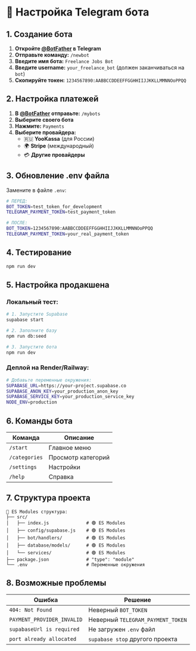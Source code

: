 # 🚀 Настройка Telegram бота

## 1. Создание бота

1. **Откройте [@BotFather](https://t.me/BotFather) в Telegram**
2. **Отправьте команду:** `/newbot`
3. **Введите имя бота:** `Freelance Jobs Bot`
4. **Введите username:** `your_freelance_bot` (должен заканчиваться на `bot`)
5. **Скопируйте токен:** `1234567890:AABBCCDDEEFFGGHHIIJJKKLLMMNNOoPPQQ`

## 2. Настройка платежей

1. **В [@BotFather](https://t.me/BotFather) отправьте:** `/mybots`
2. **Выберите своего бота**
3. **Нажмите:** `Payments`
4. **Выберите провайдера:**
   - 🇷🇺 **YooKassa** (для России)
   - 🌍 **Stripe** (международный)
   - 💳 **Другие провайдеры**

## 3. Обновление .env файла

Замените в файле `.env`:

```bash
# ПЕРЕД:
BOT_TOKEN=test_token_for_development
TELEGRAM_PAYMENT_TOKEN=test_payment_token

# ПОСЛЕ:
BOT_TOKEN=1234567890:AABBCCDDEEFFGGHHIIJJKKLLMMNNOoPPQQ
TELEGRAM_PAYMENT_TOKEN=your_real_payment_token
```

## 4. Тестирование

```bash
npm run dev
```

## 5. Настройка продакшена

### Локальный тест:
```bash
# 1. Запустите Supabase
supabase start

# 2. Заполните базу
npm run db:seed

# 3. Запустите бота
npm run dev
```

### Деплой на Render/Railway:
```bash
# Добавьте переменные окружения:
SUPABASE_URL=https://your-project.supabase.co
SUPABASE_ANON_KEY=your_production_anon_key
SUPABASE_SERVICE_KEY=your_production_service_key
NODE_ENV=production
```

## 6. Команды бота

| Команда | Описание |
|---------|----------|
| `/start` | Главное меню |
| `/categories` | Просмотр категорий |
| `/settings` | Настройки |
| `/help` | Справка |

## 7. Структура проекта

```
📁 ES Modules структура:
├── src/
│   ├── index.js              # 🟢 ES Modules
│   ├── config/supabase.js    # 🟢 ES Modules  
│   ├── bot/handlers/         # 🟢 ES Modules
│   ├── database/models/      # 🟢 ES Modules
│   └── services/             # 🟢 ES Modules
├── package.json              # "type": "module"
└── .env                      # Переменные окружения
```

## 8. Возможные проблемы

| Ошибка | Решение |
|--------|---------|
| `404: Not Found` | Неверный `BOT_TOKEN` |
| `PAYMENT_PROVIDER_INVALID` | Неверный `TELEGRAM_PAYMENT_TOKEN` |
| `supabaseUrl is required` | Не загружен `.env` файл |
| `port already allocated` | `supabase stop` другого проекта | 